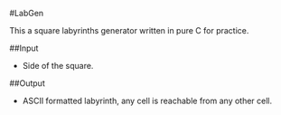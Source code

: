 #LabGen

This a square labyrinths generator written in pure C for practice.

##Input
- Side of the square.

##Output
- ASCII formatted labyrinth, any cell is reachable from any other cell.